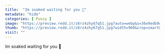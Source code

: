 ```yaml
---
title:  "Im soaked waiting for you 🥰"
metadate: "hide"
categories: [ Pussy ]
image: "https://preview.redd.it/z6rz4zhy67q51.jpg?auto=webp&s=36e9edb9dbae8397b01409dae5a224208034220e"
thumb: "https://preview.redd.it/z6rz4zhy67q51.jpg?width=960&crop=smart&auto=webp&s=7cf1a77545b174c7b2aa764aa08b42511e2b6684"
visit: ""
---
```

Im soaked waiting for you 🥰
